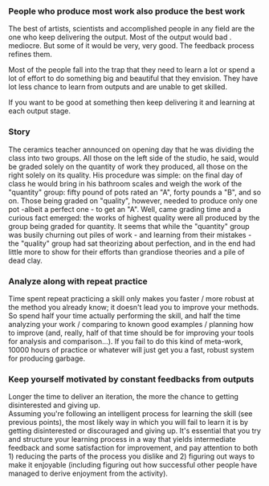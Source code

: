 ### People who produce most work also produce the best work

The best of artists, scientists and accomplished people in any field are the one who keep delivering the output. Most of the output would bad . mediocre. But some of it would be very, very good. The feedback process refines them.

Most of the people fall into the trap that they need to learn a lot or spend a lot of effort to do something big and beautiful that they envision. They have lot less chance to learn from outputs and are unable to get skilled.

If you want to be good at something then keep delivering it and learning at each output stage.

### Story
The ceramics teacher announced on opening day that he was dividing the class into two groups. All those on the left side of the studio, he said, would be graded solely on the quantity of work they produced, all those on the right solely on its quality. His procedure was simple: on the final day of class he would bring in his bathroom scales and weigh the work of the "quantity" group: fifty pound of pots rated an "A", forty pounds a "B", and so on. Those being graded on "quality", however, needed to produce only one pot -albeit a perfect one - to get an "A". Well, came grading time and a curious fact emerged: the works of highest quality were all produced by the group being graded for quantity. It seems that while the "quantity" group was busily churning out piles of work - and learning from their mistakes - the "quality" group had sat theorizing about perfection, and in the end had little more to show for their efforts than grandiose theories and a pile of dead clay.

### Analyze along with repeat practice
Time spent repeat practicing a skill only makes you faster / more robust at the method you already know; it doesn't lead you to improve your methods. So spend half your time actually performing the skill, and half the time analyzing your work / comparing to known good examples / planning how to improve (and, really, half of that time should be for improving your tools for analysis and comparison...). If you fail to do this kind of meta-work, 10000 hours of practice or whatever will just get you a fast, robust system for producing garbage.

### Keep yourself motivated by constant feedbacks from outputs
Longer the time to deliver an iteration, the more the chance to getting disinterested and giving up.  
Assuming you're following an intelligent process for learning the skill (see previous points), the most likely way in which you will fail to learn it is by getting disinterested or discouraged and giving up. It's essential that you try and structure your learning process in a way that yields intermediate feedback and some satisfaction for improvement, and pay attention to both 1) reducing the parts of the process you dislike and 2) figuring out ways to make it enjoyable (including figuring out how successful other people have managed to derive enjoyment from the activity).

